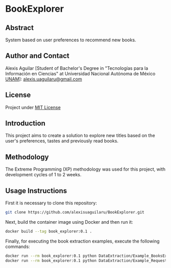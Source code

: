 # BookExplorer

## Abstract
System based on user preferences to recommend new books.

## Author and Contact
Alexis Aguilar [Student of Bachelor's Degree in "Tecnologías para la Información en Ciencias" at Universidad Nacional Autónoma de México [UNAM](https://www.unam.mx/)]: alexis.uaguilaru@gmail.com 

## License
Project under [MIT License](LICENSE)

## Introduction
This project aims to create a solution to explore new titles based on the user's preferences, tastes and previously read books. 

## Methodology
The Extreme Programming (XP) methodology was used for this project, with development cycles of 1 to 2 weeks.

## Usage Instructions
First it is necessary to clone this repository:
```bash
git clone https://github.com/alexisuaguilaru/BookExplorer.git
```
Next, build the container image using Docker and then run it:
```bash
docker build --tag book_explorer:0.1 .
```
Finally, for executing the book extraction examples, execute the following commands:
```bash
docker run --rm book_explorer:0.1 python DataExtraction/Example_BooksExtraction.py
docker run --rm book_explorer:0.1 python DataExtraction/Example_RequestAllFields.py
```